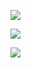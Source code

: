 ![](https://github.com/chromelyapps/Chromely/blob/master/Screenshots/chromely_angular.png)

![](https://github.com/chromelyapps/Chromely/blob/master/Screenshots/chromely_react.png)

![](https://github.com/chromelyapps/Chromely/blob/master/Screenshots/chromely_vue.png)
